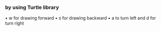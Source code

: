 ### by using Turtle library
• w for drawing forward
• s for drawing backward
• a to turn left and d for turn right
